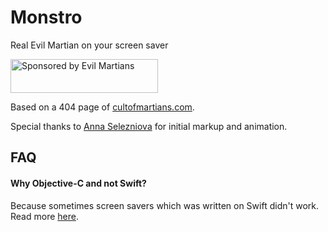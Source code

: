 # Monstro

Real Evil Martian on your screen saver

<a href="https://evilmartians.com/?utm_source=monstro">
<img src="https://evilmartians.com/badges/sponsored-by-evil-martians.svg" alt="Sponsored by Evil Martians" width="236" height="54">
</a>

Based on a 404 page of [cultofmartians.com](http://cultofmartians.com/).

Special thanks to [Anna Selezniova](https://github.com/askd) for initial markup and animation.

## FAQ

#### Why Objective-C and not Swift?
Because sometimes screen savers which was written on Swift didn't work. Read more [here](https://alistairmcmillan.github.io/2016/04/25/OSX-Swift-screensaver-bug.html).
